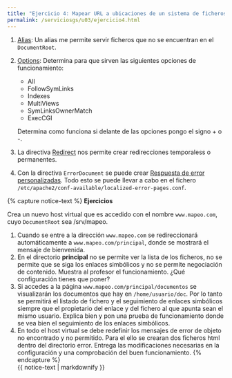 ```yaml
---
title: "Ejercicio 4: Mapear URL a ubicaciones de un sistema de ficheros"
permalink: /serviciosgs/u03/ejercicio4.html
---
```

1. [Alias](http://httpd.apache.org/docs/2.4/mod/mod_alias.html#alias): Un alias me permite servir ficheros que no se encuentran en el `DocumentRoot`.

2. [Options](http://httpd.apache.org/docs/2.4/mod/core.html#options): Determina para que sirven las siguientes opciones de funcionamiento:

	* All
	* FollowSymLinks
	* Indexes
	* MultiViews
	* SymLinksOwnerMatch
	* ExecCGI

	Determina como funciona si delante de las opciones pongo el signo + o -.

3. La directiva [Redirect](http://httpd.apache.org/docs/2.4/mod/mod_alias.html#redirect) nos permite crear redirecciones temporaless o permanentes.

5. Con la directiva ``ErrorDocument`` se puede crear [Respuesta de error personalizadas](http://httpd.apache.org/docs/2.4/custom-error.html). Todo esto se puede llevar a cabo en el fichero ``/etc/apache2/conf-available/localized-error-pages.conf``. 

{% capture notice-text %}
**Ejercicios**

Crea un nuevo host virtual que es accedido con el nombre ``www.mapeo.com``, cuyo ``DocumentRoot``  sea /srv/mapeo. 

1. Cuando se entre a la dirección ``www.mapeo.com`` se redireccionará automáticamente a ``www.mapeo.com/principal``, donde se mostrará el mensaje de bienvenida. 
2. En el directorio **principal** no se permite ver la lista de los ficheros, no se permite que se siga los enlaces simbólicos y no se permite negociación de contenido. Muestra al profesor el funcionamiento. ¿Qué configuración tienes que poner?
3. Si accedes a la página ``www.mapeo.com/principal/documentos`` se visualizarán los documentos que hay en `/home/usuario/doc`. Por lo tanto se permitirá el listado de fichero y el seguimiento de enlaces simbólicos siempre que el propietario del enlace y del fichero al que apunta sean el mismo usuario. Explica bien y pon una prueba de funcionamiento donde se vea bien el seguimiento de los enlaces simbólicos.
4. En todo el host virtual se debe redefinir los mensajes de error de objeto no encontrado y no permitido. Para el ello se crearan dos ficheros html dentro del directorio error. Entrega las modificaciones necesarias en la configuración y una comprobación del buen funcionamiento.
{% endcapture %}<div class="notice--info">{{ notice-text | markdownify }}</div>